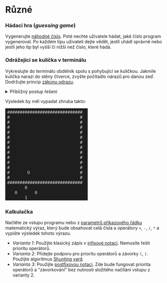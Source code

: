 # Různé

### Hádací hra (*guessing game*)
Vygenerujte [náhodné číslo](../ruzne/nahodna_cisla.md). Poté nechte uživatele hádat, jaké číslo
program vygeneroval. Po každém tipu uživateli dejte vědět, jestli uhádl správně nebo jestli jeho
tip byl vyšší či nižší než číslo, které hádá.

### Odrážející se kulička v terminálu
Vykreslujte do terminálu obdélník spolu s pohybující se kuličkou. Jakmile kulička narazí do stěny
čtverce, zvyšte počítadlo nárazů pro danou zeď. Dodržujte princip
[zákonu odrazu](https://cs.wikipedia.org/wiki/Odraz_vln%C4%9Bn%C3%AD).

<details>
<summary>Přibližný postup řešení</summary>
Kuličku reprezentujte dvěmi proměnými (pozice X a Y). Opakovaně provádějte následující akce:

- Posuňte kuličku ve směru jejího pohybu.
- Pokud kulička narazí do stěny, změňte směr jejího pohybu.
- Vyčistěte terminál, aby zmizelo herní pole z minulé iterace. Lze to provést více způsoby:
    - Vytiskněte velké množství prázdných řádků.
    - Vytiskněte text `"\e[1;1H\e[2J"`, který terminál bude interpretovat jako vyčistění obrazovky.
- Vykreslete kuličku a obdélník.
- Uspěte na chvíli program, abyste mohli pozorovat změněný stav hry. Můžete použít například funkci
`usleep`: `usleep(100 * 1000)`.
</details>

Výsledek by měl vypadat zhruba takto:

![Odrážející se kulička v terminálu](../static/video/ball_terminal.gif)

### Kalkulačka
Načtěte ze vstupu programu nebo z [parametrů příkazového řádku](../ruzne/funkce_main.md) matematický
výraz, který bude obsahovat celá čísla a operátory `+`, `-`, `/`, `*` a vypište výsledek tohoto
výrazu.

- *Varianta 1*: Použijte klasický zápis v [infixové notaci](https://cs.wikipedia.org/wiki/Infixov%C3%A1_notace).
Nemusíte řešit prioritu operátorů.
- *Varianta 2*: Přidejte podporu pro prioritu operátorů a závorky `(`, `)`. Použijte algoritmus
[Shunting yard](https://cs.wikipedia.org/wiki/Algoritmus_shunting-yard).
- *Varianta 3*: Použijte [postfixovou notaci](https://cs.wikipedia.org/wiki/Postfixov%C3%A1_notace).
Zde bude fungovat priorita operátorů a "závorkování" bez nutnosti složitého načítání vstupu z
varianty 2.
